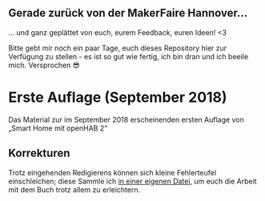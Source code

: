 ## Gerade zurück von der MakerFaire Hannover...
... und ganz geplättet von euch, eurem Feedback, euren Ideen! <3

Bitte gebt mir noch ein paar Tage, euch dieses Repository hier zur Verfügung zu stellen - es ist so gut wie fertig, ich bin dran und ich beeile mich. Versprochen :sunglasses:


# Erste Auflage (September 2018)
Das Material zur im September 2018 erscheinenden ersten Auflage von „Smart Home mit openHAB 2“

## Korrekturen
Trotz eingehenden Redigierens können sich kleine Fehlerteufel einschleichen; diese Sammle ich [in einer eigenen Datei](doc/Korrekturen.md), um euch die Arbeit mit dem Buch trotz allem zu erleichtern.
